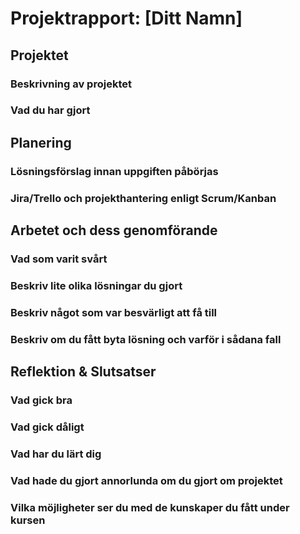 # Projektrapport: [Ditt Namn]

## Projektet

### Beskrivning av projektet

### Vad du har gjort

## Planering

### Lösningsförslag innan uppgiften påbörjas

### Jira/Trello och projekthantering enligt Scrum/Kanban

## Arbetet och dess genomförande

### Vad som varit svårt

### Beskriv lite olika lösningar du gjort

### Beskriv något som var besvärligt att få till

### Beskriv om du fått byta lösning och varför i sådana fall

## Reflektion & Slutsatser

### Vad gick bra

### Vad gick dåligt

### Vad har du lärt dig

### Vad hade du gjort annorlunda om du gjort om projektet

### Vilka möjligheter ser du med de kunskaper du fått under kursen
